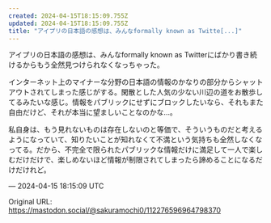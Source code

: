 ```yaml
---
created: 2024-04-15T18:15:09.755Z
updated: 2024-04-15T18:15:09.755Z
title: "アイプリの日本語の感想は、みんなformally known as Twitte[...]"
---
```


<p>アイプリの日本語の感想は、みんなformally known as Twitterにばかり書き続けるからもう全然見つけられなくなっちゃった。</p><p>インターネット上のマイナーな分野の日本語の情報のかなりの部分からシャットアウトされてしまった感じがする。閑散とした人気の少ない川辺の道をお散歩してるみたいな感じ。情報をパブリックにせずにブロックしたいなら、それもまた自由だけど、それが本当に望ましいことなのかな…。</p><p>私自身は、もう見れないものは存在しないのと等価で、そういうものだと考えるようになっていて、知りたいことが知れなくて不満という気持ちも全然しなくなってる。だから、不完全で限られたパブリックな情報だけに満足して一人で楽しむだけだけで、楽しめないほど情報が制限されてしまったら諦めることになるだけだけれど。</p>

&mdash; 2024-04-15 18:15:09 UTC

Original URL: https://mastodon.social/@sakuramochi0/112276596964798370
